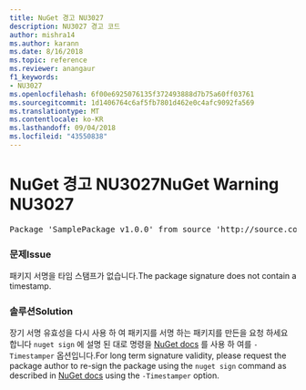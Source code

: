 ```yaml
---
title: NuGet 경고 NU3027
description: NU3027 경고 코드
author: mishra14
ms.author: karann
ms.date: 8/16/2018
ms.topic: reference
ms.reviewer: anangaur
f1_keywords:
- NU3027
ms.openlocfilehash: 6f00e6925076135f372493888d7b75a60ff03761
ms.sourcegitcommit: 1d1406764c6af5fb7801d462e0c4afc9092fa569
ms.translationtype: MT
ms.contentlocale: ko-KR
ms.lasthandoff: 09/04/2018
ms.locfileid: "43550838"
---
```

# <a name="nuget-warning-nu3027"></a><span data-ttu-id="572ab-103">NuGet 경고 NU3027</span><span class="sxs-lookup"><span data-stu-id="572ab-103">NuGet Warning NU3027</span></span>

<pre>Package 'SamplePackage v1.0.0' from source 'http://source.com/index.json': The signature should be timestamped to enable long-term signature validity after the certificate has expired.</pre>

### <a name="issue"></a><span data-ttu-id="572ab-104">문제</span><span class="sxs-lookup"><span data-stu-id="572ab-104">Issue</span></span>

<span data-ttu-id="572ab-105">패키지 서명을 타임 스탬프가 없습니다.</span><span class="sxs-lookup"><span data-stu-id="572ab-105">The package signature does not contain a timestamp.</span></span>


### <a name="solution"></a><span data-ttu-id="572ab-106">솔루션</span><span class="sxs-lookup"><span data-stu-id="572ab-106">Solution</span></span>

<span data-ttu-id="572ab-107">장기 서명 유효성을 다시 사용 하 여 패키지를 서명 하는 패키지를 만든을 요청 하세요 합니다 `nuget sign` 에 설명 된 대로 명령을 [NuGet docs](https://docs.microsoft.com/en-us/nuget/create-packages/sign-a-package) 를 사용 하 여를 `-Timestamper` 옵션입니다.</span><span class="sxs-lookup"><span data-stu-id="572ab-107">For long term signature validity, please request the package author to re-sign the package using the `nuget sign` command as described in [NuGet docs](https://docs.microsoft.com/en-us/nuget/create-packages/sign-a-package) using the `-Timestamper` option.</span></span>


